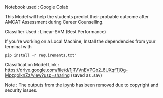 Notebook used : Google Colab

This Model will help the students predict their probable outcome after AMCAT Assessment during Career Counselling.

Classifier Used : Linear-SVM (Best Performance)

If you're working on a Local Machine, Install the dependencies from your terminal with 
```
pip install -r requirements.txt"
```

Classification Model Link : https://drive.google.com/file/d/1jRVVnEVPGb2_6UXqfTjOg-MpzqolknZz/view?usp=sharing (saved as .sav)   

Note : The outputs from the ipynb has been removed due to copyright and security issues.

